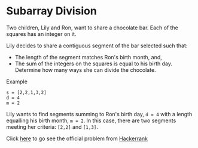 # Subarray Division
Two children, Lily and Ron, want to share a chocolate bar. Each of the squares has an integer on it.

Lily decides to share a contiguous segment of the bar selected such that:

- The length of the segment matches Ron's birth month, and,
- The sum of the integers on the squares is equal to his birth day.
Determine how many ways she can divide the chocolate.

Example

```
s = [2,2,1,3,2]
d = 4
m = 2
```


Lily wants to find segments summing to Ron's birth day,  `d = 4` with a length equalling his birth month, `m = 2`. In this case, there are two segments meeting her criteria: `[2,2]`  and `[1,3]`.

Click [here](https://www.hackerrank.com/challenges/the-birthday-bar/problem) to go see the official problem from [Hackerrank](https://www.hackerrank.com/)

